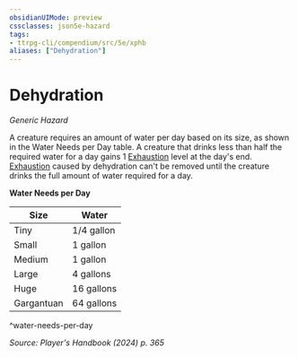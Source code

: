 ```yaml
---
obsidianUIMode: preview
cssclasses: json5e-hazard
tags:
- ttrpg-cli/compendium/src/5e/xphb
aliases: ["Dehydration"]
---
```

# Dehydration
*Generic Hazard*  

A creature requires an amount of water per day based on its size, as shown in the Water Needs per Day table. A creature that drinks less than half the required water for a day gains 1 [Exhaustion](3-Mechanics/CLI/rules/conditions.md#Exhaustion) level at the day's end. [Exhaustion](3-Mechanics/CLI/rules/conditions.md#Exhaustion) caused by dehydration can't be removed until the creature drinks the full amount of water required for a day.

**Water Needs per Day**

| Size | Water |
|------|-------|
| Tiny | 1/4 gallon |
| Small | 1 gallon |
| Medium | 1 gallon |
| Large | 4 gallons |
| Huge | 16 gallons |
| Gargantuan | 64 gallons |
^water-needs-per-day

*Source: Player's Handbook (2024) p. 365*